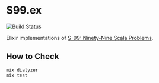 # S99.ex

[![Build Status](https://travis-ci.org/krrrr38/S99.ex.svg)](https://travis-ci.org/krrrr38/S99.ex)

Elixir implementations of [S-99: Ninety-Nine Scala Problems](http://aperiodic.net/phil/scala/s-99/).

## How to Check

    mix dialyzer
    mix test
